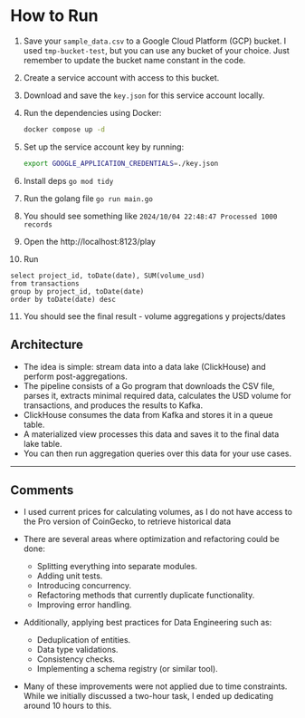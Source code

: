 # How to Run

1. Save your `sample_data.csv` to a Google Cloud Platform (GCP) bucket. I used `tmp-bucket-test`, but you can use any bucket of your choice. Just remember to update the bucket name constant in the code.
2. Create a service account with access to this bucket.
3. Download and save the `key.json` for this service account locally.
4. Run the dependencies using Docker:

   ```bash
   docker compose up -d
   ```
5. Set up the service account key by running:

   ```bash
   export GOOGLE_APPLICATION_CREDENTIALS=./key.json
   ```
6. Install deps `go mod tidy`
7. Run the golang file `go run main.go`
8. You should see something like `2024/10/04 22:48:47 Processed 1000 records`
9. Open the http://localhost:8123/play
10. Run 
```
select project_id, toDate(date), SUM(volume_usd)
from transactions
group by project_id, toDate(date)
order by toDate(date) desc

```
11. You should see the final result - volume aggregations y projects/dates


## Architecture

- The idea is simple: stream data into a data lake (ClickHouse) and perform post-aggregations.
- The pipeline consists of a Go program that downloads the CSV file, parses it, extracts minimal required data, calculates the USD volume for transactions, and produces the results to Kafka.
- ClickHouse consumes the data from Kafka and stores it in a queue table.
- A materialized view processes this data and saves it to the final data lake table.
- You can then run aggregation queries over this data for your use cases.

---

## Comments

- I used current prices for calculating volumes, as I do not have access to the Pro version of CoinGecko, to retrieve historical data
- There are several areas where optimization and refactoring could be done:
  - Splitting everything into separate modules.
  - Adding unit tests.
  - Introducing concurrency.
  - Refactoring methods that currently duplicate functionality.
  - Improving error handling.
  
- Additionally, applying best practices for Data Engineering such as:
  - Deduplication of entities.
  - Data type validations.
  - Consistency checks.
  - Implementing a schema registry (or similar tool).
  
- Many of these improvements were not applied due to time constraints. While we initially discussed a two-hour task, I ended up dedicating around 10 hours to this.
